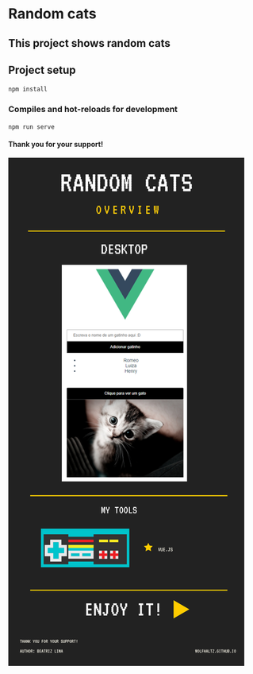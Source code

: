 # Random cats
## This project shows random cats

## Project setup
```
npm install
```

### Compiles and hot-reloads for development
```
npm run serve
```

#### Thank you for your support!

<img src="src/assets/randomCats.png" />